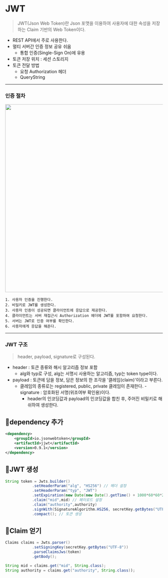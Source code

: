 # JWT
> JWT(Json Web Token)란 Json 포맷을 이용하여 사용자에 대한 속성을 저장하는 Claim 기반의 Web Token이다.  
- REST API에서 주로 사용한다.
- 멀티 서버간 인증 정보 공유 쉬움
	 - 통합 인증(Single-Sign On)에 유용
- 토큰 저장 위치 : 세션 스토리지
- 토큰 전달 방법
	- 요청 Authorization 헤더
	- QueryString
<hr/>

### 인증 절차
<img src="https://user-images.githubusercontent.com/47289479/138604671-7f953a79-c8a2-43c0-867b-5a8f047d7027.png" width=600>

```
1. 사용자 인증을 진행한다.
2. 비밀키로 JWT를 생성한다.
3. 사용자 인증이 성공되면 클라이언트에 응답으로 제공한다.
4. 클라이언트는 서버 재접근시 Authorization 헤더에 JWT를 포함하여 요청한다.
5. 서버는 JWT로 인증 여부를 확인한다.
6. 사용자에게 응답을 해준다.
```
<hr/>

### JWT 구조
> header, payload, signature로 구성된다.

 -   header : 토큰 종류와 해시 알고리즘 정보 포함
	   -   alg와 typ로 구성, alg는 서명시 사용하는 알고리즘, typ는 token type이다.
 -   payload : 토큰에 담을 정보, 담은 정보의 한 조각을 '클레임(claim)'이라고 부른다. 
	 - 클레임의 종류로는 registered, public, private 클레임이 존재한다.
    -   signature : 암호화된 서명(위조여부 확인용)이다.
        -   header의 인코딩값과 payload의 인코딩값을 합친 후, 주어진 비밀키로 해쉬하여 생성한다.

## 🍗dependency 추가
```xml
<dependency>
	<groupId>io.jsonwebtoken</groupId>
	<artifactId>jjwt</artifactId>
	<version>0.9.1</version>
</dependency>
```
## 🍖JWT 생성
```java
String token = Jwts.builder()
			.setHeaderParam("alg", "HS256") // 헤더 설정
			.setHeaderParam("typ", "JWT")
			.setExpiration(new Date(new Date().getTime() + 1000*60*60*24*365)) // 토큰의 유효기간
			.claim("mid",mid) // 페이로드 설정
			.claim("authority",authority)
			.signWith(SignatureAlgorithm.HS256, secretKey.getBytes("UTF-8")) // 서명 설정
			.compact(); // 토큰 생성
```

## 🥩Claim 얻기
```java
Claims claims = Jwts.parser()
			.setSigningKey(secretKey.getBytes("UTF-8"))
			.parseClaimsJws(token)
			.getBody();

String mid = claims.get("mid", String.class);
String authority = claims.get("authority", String.class));
```
